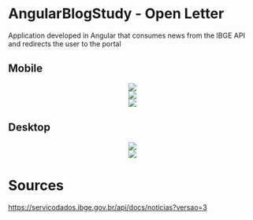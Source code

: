 # AngularBlogStudy - Open Letter

Application developed in Angular that consumes news from the IBGE API and redirects the user to the portal

## Mobile
<div align="center">
  <img src="https://github.com/GuilhermePMedeiros/angular-blog-study/assets/74070432/517fe32f-c4e9-4b64-85d7-563dd0275bea">
</div>

<div align="center">
  <img src="https://github.com/GuilhermePMedeiros/angular-blog-study/assets/74070432/3e621d17-ad64-45eb-9b26-c5ba0bdbffb7">
</div>

<div align="center">
  <img src="https://github.com/GuilhermePMedeiros/angular-blog-study/assets/74070432/c26bc94a-49e8-48b3-97f2-f4f65a307b67">
</div>

## Desktop
<div align="center">
  <img src="https://github.com/GuilhermePMedeiros/angular-blog-study/assets/74070432/dde1b0ae-81a9-486f-9cdf-2bc8fadf6d31">
</div>

<div align="center">
  <img src="https://github.com/GuilhermePMedeiros/angular-blog-study/assets/74070432/54245390-0470-4fbe-81be-9fa050e87bfc">
</div>

# Sources
https://servicodados.ibge.gov.br/api/docs/noticias?versao=3
